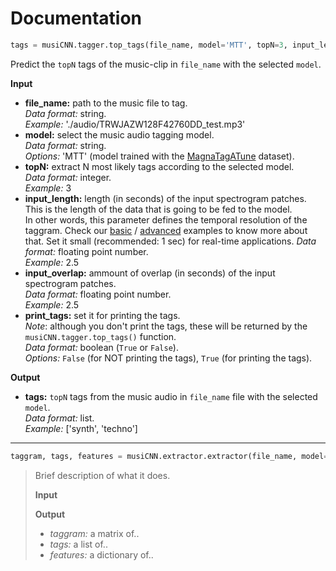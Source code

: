 # Documentation

```python
tags = musiCNN.tagger.top_tags(file_name, model='MTT', topN=3, input_length=3, input_overlap=None, print_tags=True)
```
Predict the `topN` tags of the music-clip in `file_name` with the selected `model`.  

**Input**
- **file_name:** path to the music file to tag.  
*Data format:* string.  
*Example:* './audio/TRWJAZW128F42760DD_test.mp3'
- **model:** select the music audio tagging model.  
*Data format:* string.  
*Options:* 'MTT' (model trained with the [MagnaTagATune](https://github.com/keunwoochoi/magnatagatune-list) dataset).
- **topN:** extract N most likely tags according to the selected model.  
*Data format:* integer.  
*Example:* 3
- **input_length:** length (in seconds) of the input spectrogram patches.  
This is the length of the data that is going to be fed to the model.  
In other words, this parameter defines the temporal resolution of the taggram.
Check our [basic](https://github.com/jordipons/musiCNN/blob/master/basic%20example.ipynb) / [advanced](https://github.com/jordipons/musiCNN/blob/master/advanced%20example.ipynb) examples to know more about that.
Set it small (recommended: 1 sec) for real-time applications.
*Data format:* floating point number.  
*Example:* 2.5
- **input_overlap:** ammount of overlap (in seconds) of the input spectrogram patches.  
*Data format:* floating point number.  
*Example:* 2.5
- **print_tags:** set it for printing the tags.  
*Note*: although you don't print the tags, these will be returned by the `musiCNN.tagger.top_tags()` function.  
*Data format:* boolean (`True` or `False`).  
*Options:* `False` (for NOT printing the tags), `True` (for printing the tags).  
  
**Output**
- **tags:** `topN` tags from the music audio in `file_name` file with the selected `model`.    
*Data format:* list.  
*Example:* ['synth', 'techno']
***************

```python
taggram, tags, features = musiCNN.extractor.extractor(file_name, model='MTT', input_length=3, input_overlap=None, extract_features=False)
```
> Brief description of what it does.
>
>**Input**
>
>**Output**
>- *taggram:* a matrix of..
>- *tags:* a list of..
>- *features:* a dictionary of..



